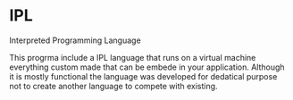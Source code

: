 # IPL
Interpreted Programming Language

This progrma include a IPL language that runs on a virtual machine everything custom made that can be embede in your application.
Although it is mostly  functional the language was developed for dedatical purpose not to create another language to compete with existing.
